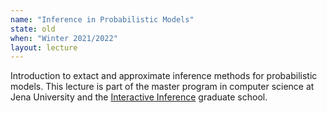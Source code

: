 ```yaml
---
name: "Inference in Probabilistic Models"
state: old
when: "Winter 2021/2022"
layout: lecture
---
```


Introduction to extact and approximate inference methods for probabilistic models. This lecture is part of the master program in computer science at Jena University and the [Interactive Inference](https://inference.uni-jena.de/?lectures) graduate school. 
